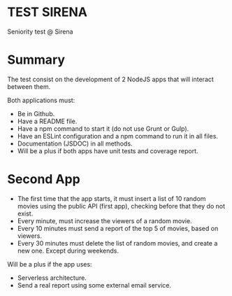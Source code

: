 # TEST SIRENA
Seniority test @ Sirena

# Summary
The test consist on the development of 2 NodeJS apps that will interact between them.

Both applications must:
* Be in Github.
* Have a README file.
* Have a npm command to start it (do not use Grunt or Gulp).
* Have an ESLint configuration and a npm command to run it in all files.
* Documentation (JSDOC) in all methods.
* Will be a plus if both apps have unit tests and coverage report.

# Second App

* The first time that the app starts, it must insert a list of 10 random movies using the public API (first app), checking before that they do not exist.
* Every minute, must increase the viewers of a random movie.
* Every 10 minutes must send a report of the top 5 of movies, based on viewers.
* Every 30 minutes must delete the list of random movies, and create a new one. Except during weekends.

Will be a plus if the app uses:

* Serverless architecture.
* Send a real report using some external email service.
